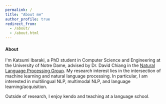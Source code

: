 ```yaml
---
permalink: /
title: "About me"
author_profile: true
redirect_from: 
  - /about/
  - /about.html
---
```


#### About
I'm Katsumi Ibaraki, a PhD student in Computer Science and Engineering at the University of Notre Dame, advised by Dr. David Chiang in the [Natural Language Processing Group](https://nlp.nd.edu/). My research interest lies in the intersection of machine learning and natural language processing. In particular, I am interested in multilingual NLP, multimodal NLP, and language learning/acquisition.

Outside of research, I enjoy kendo and teaching at a language school.

